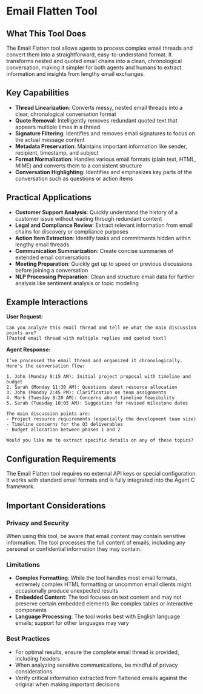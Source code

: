 # Email Flatten Tool

## What This Tool Does

The Email Flatten tool allows agents to process complex email threads and convert them into a straightforward, easy-to-understand format. It transforms nested and quoted email chains into a clean, chronological conversation, making it simpler for both agents and humans to extract information and insights from lengthy email exchanges.

## Key Capabilities

- **Thread Linearization**: Converts messy, nested email threads into a clear, chronological conversation format
- **Quote Removal**: Intelligently removes redundant quoted text that appears multiple times in a thread
- **Signature Filtering**: Identifies and removes email signatures to focus on the actual message content
- **Metadata Preservation**: Maintains important information like sender, recipient, timestamp, and subject
- **Format Normalization**: Handles various email formats (plain text, HTML, MIME) and converts them to a consistent structure
- **Conversation Highlighting**: Identifies and emphasizes key parts of the conversation such as questions or action items

## Practical Applications

- **Customer Support Analysis**: Quickly understand the history of a customer issue without wading through redundant content
- **Legal and Compliance Review**: Extract relevant information from email chains for discovery or compliance purposes
- **Action Item Extraction**: Identify tasks and commitments hidden within lengthy email threads
- **Communication Summarization**: Create concise summaries of extended email conversations
- **Meeting Preparation**: Quickly get up to speed on previous discussions before joining a conversation
- **NLP Processing Preparation**: Clean and structure email data for further analysis like sentiment analysis or topic modeling

## Example Interactions

**User Request:**
```
Can you analyze this email thread and tell me what the main discussion points are?
[Pasted email thread with multiple replies and quoted text]
```

**Agent Response:**
```
I've processed the email thread and organized it chronologically. Here's the conversation flow:

1. John (Monday 9:15 AM): Initial project proposal with timeline and budget
2. Sarah (Monday 11:30 AM): Questions about resource allocation
3. John (Monday 2:45 PM): Clarification on team assignments
4. Mark (Tuesday 8:20 AM): Concerns about timeline feasibility
5. Sarah (Tuesday 10:05 AM): Suggestion for revised milestone dates

The main discussion points are:
- Project resource requirements (especially the development team size)
- Timeline concerns for the Q3 deliverables
- Budget allocation between phases 1 and 2

Would you like me to extract specific details on any of these topics?
```

## Configuration Requirements

The Email Flatten tool requires no external API keys or special configuration. It works with standard email formats and is fully integrated into the Agent C framework.

## Important Considerations

### Privacy and Security

When using this tool, be aware that email content may contain sensitive information. The tool processes the full content of emails, including any personal or confidential information they may contain.

### Limitations

- **Complex Formatting**: While the tool handles most email formats, extremely complex HTML formatting or uncommon email clients might occasionally produce unexpected results
- **Embedded Content**: The tool focuses on text content and may not preserve certain embedded elements like complex tables or interactive components
- **Language Processing**: The tool works best with English language emails; support for other languages may vary

### Best Practices

- For optimal results, ensure the complete email thread is provided, including headers
- When analyzing sensitive communications, be mindful of privacy considerations
- Verify critical information extracted from flattened emails against the original when making important decisions